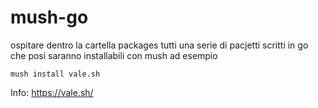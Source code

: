 # mush-go

ospitare dentro la cartella packages tutti una serie di pacjetti scritti in go che posi saranno installabili con mush ad esempio

```
mush install vale.sh
```

Info: <https://vale.sh/>
